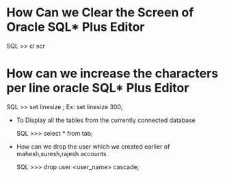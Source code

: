 
How Can we Clear the Screen of Oracle SQL* Plus Editor
======================================================
SQL >> cl scr

How can we increase the characters per line oracle SQL* Plus Editor
===================================================================
SQL >> set linesize <number>;  Ex: set linesize 300;


* To Display all the tables from the currently connected database

     SQL >>> select * from tab;

* How can we drop the user which we created earlier of mahesh,suresh,rajesh accounts
  
     SQL >>> drop user <user_name> cascade;  